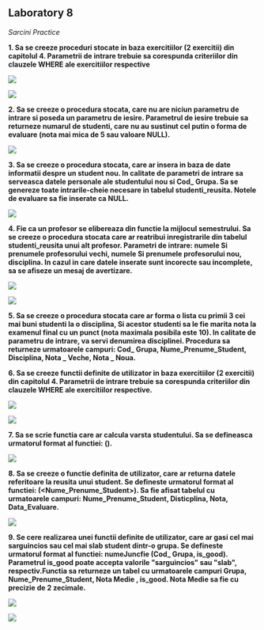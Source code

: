 ## Laboratory 8

*Sarcini Practice*

**1. Sa se creeze proceduri stocate in baza exercitiilor (2 exercitii) din capitolul 4. Parametrii de intrare trebuie sa corespunda criteriilor din clauzele WHERE ale exercitiilor respective**

![](https://github.com/nadiusa/Data_Base/blob/master/Lab9/Lab9photos/procedure1.a.PNG)

![](https://github.com/nadiusa/Data_Base/blob/master/Lab9/Lab9photos/procedure1.b.PNG)

**2. Sa se creeze o procedura stocata, care nu are niciun parametru de intrare si poseda un parametru de iesire. Parametrul de iesire   trebuie sa returneze numarul de studenti, care nu au sustinut cel putin o forma de evaluare (nota mai mica de 5 sau valoare NULL).**

![](https://github.com/nadiusa/Data_Base/blob/master/Lab9/Lab9photos/procedure2.PNG)

**3. Sa se creeze o procedura stocata, care ar insera in baza de date informatii despre un student nou. In calitate de parametri de intrare sa serveasca datele personale ale studentului nou si Cod_ Grupa. Sa se genereze toate intrarile-cheie necesare in tabelul studenti_reusita. Notele de evaluare sa fie inserate ca NULL.**

![](https://github.com/nadiusa/Data_Base/blob/master/Lab9/Lab9photos/procedure3.PNG)

**4. Fie ca un profesor se elibereaza din functie la mijlocul semestrului. Sa se creeze o procedura stocata care ar reatribui inregistrarile din tabelul studenti_reusita unui alt profesor. Parametri de intrare: numele Si prenumele profesorului vechi, numele Si prenumele profesorului nou, disciplina. In cazul in care datele inserate sunt incorecte sau incomplete, sa se afiseze un mesaj de avertizare.**

![](https://github.com/nadiusa/Data_Base/blob/master/Lab9/Lab9photos/procedure4.PNG)

![](https://github.com/nadiusa/Data_Base/blob/master/Lab9/Lab9photos/procedure4b.PNG)

**5. Sa se creeze o procedura stocata care ar forma o lista cu primii 3 cei mai buni studenti la o disciplina, Si acestor studenti sa le fie marita nota la examenul final cu un punct (nota maximala posibila este 10). In calitate de parametru de intrare, va servi denumirea disciplinei. Procedura sa returneze urmatoarele campuri: Cod_ Grupa, Nume_Prenume_Student, Disciplina, Nota _ Veche, Nota _ Noua.**


**6. Sa se creeze functii definite de utilizator in baza exercitiilor (2 exercitii) din capitolul 4. Parametrii de intrare trebuie sa corespunda criteriilor din clauzele WHERE ale exercitiilor respective.**

![](https://github.com/nadiusa/Data_Base/blob/master/Lab9/Lab9photos/function6a.PNG)

![](https://github.com/nadiusa/Data_Base/blob/master/Lab9/Lab9photos/function6b.PNG)

**7. Sa se scrie functia care ar calcula varsta studentului. Sa se defineasca urmatorul format al functiei: <numeJ uncfie>(<Data _ Nastere_ Student>).**
  
  ![](https://github.com/nadiusa/Data_Base/blob/master/Lab9/Lab9photos/function7.PNG)
  
**8. Sa se creeze o functie definita de utilizator, care ar returna datele referitoare la reusita unui student. Se defineste urmatorul format al functiei:<nume Juncfie> (<Nume_Prenume_Student>). Sa fie afisat tabelul cu urmatoarele campuri: Nume_Prenume_Student, Disticplina, Nota, Data_Evaluare.**
  
  ![](https://github.com/nadiusa/Data_Base/blob/master/Lab9/Lab9photos/function8.PNG)
  
  **9. Se cere realizarea unei functii definite de utilizator, care ar gasi cel mai sarguincios sau cel mai slab student dintr-o grupa. Se defineste urmatorul format al functiei: numeJuncfie (Cod_ Grupa, is_good). Parametrul is_good poate accepta valorile "sarguincios" sau "slab", respectiv.Functia sa returneze un tabel cu urmatoarele campuri Grupa, Nume_Prenume_Student, Nota Medie , is_good. Nota Medie sa fie cu precizie de 2 zecimale.**
  
 ![](https://github.com/nadiusa/Data_Base/blob/master/Lab9/Lab9photos/function9a.PNG)
 
 ![](https://github.com/nadiusa/Data_Base/blob/master/Lab9/Lab9photos/function9b.PNG)
 
  


